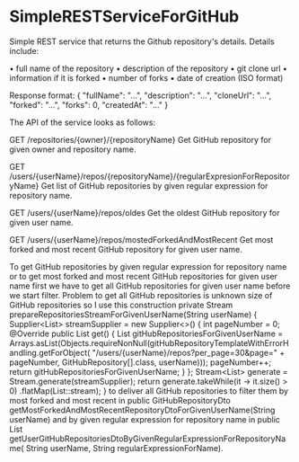 # SimpleRESTServiceForGitHub
Simple REST service that returns the Github repository's details.
Details include:

•	full name of the repository
•	description of the repository
•	git clone url
•	information if it is forked
•	number of forks
•	date of creation (ISO format)

Response format:
{
  "fullName": "...",
  "description": "...",
  "cloneUrl": "...",
  "forked": "...",
  "forks": 0,
  "createdAt": "..."
}

The API of the service looks as follows:

GET /repositories/{owner}/{repositoryName}
Get GitHub repository for given owner and repository name.

GET /users/{userName}/repos/{repositoryName}/{regularExpresionForRepositoryName}
Get list of GitHub repositories by given regular expression for repository name.

GET /users/{userName}/repos/oldes
Get the oldest GitHub repository for given user name.

GET /users/{userName}/repos/mostedForkedAndMostRecent
Get most forked and most recent GitHub repository for given user name.

To get GitHub repositories by given regular expression for repository name or to get most forked and most recent GitHub repositories for given user name first we have to get all GitHub repositories for given user name before we start filter. Problem to get all GitHub repositories is unknown size of GitHub repositories so I use this construction
private Stream<GitHubRepository> prepareRepositoriesStreamForGivenUserName(String userName) {
    Supplier<List<GitHubRepository>> streamSupplier = new Supplier<>() {
        int pageNumber = 0;
        @Override
        public List<GitHubRepository> get() {
            List<GitHubRepository> gitHubRepositoriesForGivenUserName =
                    Arrays.asList(Objects.requireNonNull(gitHubRepositoryTemplateWithErrorHandling.getForObject(
                            "/users/{userName}/repos?per_page=30&page=" + pageNumber,
                            GitHubRepository[].class,
                            userName)));
            pageNumber++;
            return gitHubRepositoriesForGivenUserName;
        }
    };
    Stream<List<GitHubRepository>> generate = Stream.generate(streamSupplier);
    return generate.takeWhile(it -> it.size() > 0)
            .flatMap(List::stream);
}
to deliver all GitHub repositories to filter them by most forked and most recent in 
public GitHubRepositoryDto getMostForkedAndMostRecentRepositoryDtoForGivenUserName(String userName)
and by given regular expression for repository name in 
public List<GitHubRepositoryDto> getUserGitHubRepositoriesDtoByGivenRegularExpressionForRepositoryName(
        String userName, String regularExpressionForName).


